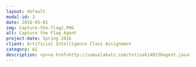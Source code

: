 ```yaml
---
layout: default
modal-id: 3
date: 2016-05-01
img: Capture-the-flag2.PNG
alt: Capture the Flag Agent
project-date: Spring 2016
client: Artificial Intelligence Class Assignment
category: AI
description: <p><a href=http://samuelakatz.com/txt/sak140130agent.java>AI Agent Source Code</a></p><p><a href="https://drive.google.com/open?id=0B0SYXy6axNB7WVZVVjRYSGRkSEE">Visualization Download</a></p><p>This project was a class assignment for my Artificial Intelligence class during my Junior year. Each students program was pitted against the others in a tournament in which my program placed first. Two teams of two agents each observe the spaces adjacent to them in a grid, and take turns moving around in an unknown area to try and locate an enemy flag and return it to their base. Agents do not know their own location, but do know the direction (not location) of the enemy flag and their own flag. My agent uses a modified version of A* pathfinding to navigate through areas whose passability is unknown. The two agents update a single shared knowledge of the area's layout at soon as they have found a landmark that lets them reconcile their maps with each other. </p><p>Instuctions</p><p>In order to run the project, make sure you have a somewhat recent version of a Java Runtime Environment and a Java Development Kit. Then launch the project with "start.bat". Once the project starts, change the option under "Team 1" to ctf.agent.Sak140130agent. Feel free to change the board set (although my agent performs best on more complicated maps), delay (this controls how long it waits between each turn), and color map as you see fit. Then click "Un-pause" and watch the agents play out a game of capture the flag - my agents will be those on the left. You'll have to un-pause again after each capture of the flag. Please note that the UI and the dummy agents (those are than sak140130agent) are the property of UTD's Professor Vincent Ng.</p>
---
```

